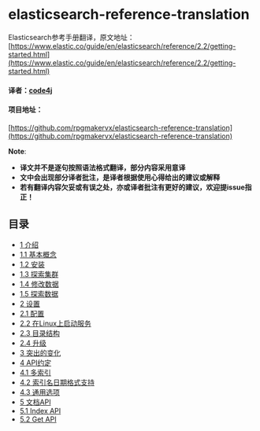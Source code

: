 # elasticsearch-reference-translation
Elasticsearch参考手册翻译，原文地址：[https://www.elastic.co/guide/en/elasticsearch/reference/2.2/getting-started.html](https://www.elastic.co/guide/en/elasticsearch/reference/2.2/getting-started.html)

#### 译者：[code4j](https://github.com/rpgmakervx)

#### 项目地址：
[https://github.com/rpgmakervx/elasticsearch-reference-translation](https://github.com/rpgmakervx/elasticsearch-reference-translation)

**Note**:

- **译文并不是逐句按照语法格式翻译，部分内容采用意译**
- **文中会出现部分译者批注，是译者根据使用心得给出的建议或解释**
- **若有翻译内容欠妥或有误之处，亦或译者批注有更好的建议，欢迎提issue指正！**

## 目录

* [1 介绍](jie-shao.md)
 * [1.1 基本概念](ji-ben-gai-nian.md)
 * [1.2 安装](an-zhuang.md)
 * [1.3 探索集群](tan-suo-ji-qun.md)
 * [1.4 修改数据](xiu-gai-shu-ju.md)
 * [1.5 探索数据](tan-suo-shu-ju.md)
* [2 设置](she-zhi.md)
 * [2.1 配置](pei-zhi.md) 
 * [2.2 在Linux上启动服务](zai-linux-shang-yun-xing.md)
 * [2.3 目录结构](mu-lu-jie-gou.md)
 * [2.4 升级](sheng-ji.md)
* [3 突出的变化](tu-chu-de-bian-hua.md)
* [4 API约定](api-yue-ding.md)
 * [4.1 多索引](duo-suo-yin.md) 
 * [4.2 索引名日期格式支持](suo-yin-ming-ri-qi-ge-shi-zhi-chi.md)
 * [4.3 通用选项](tong-yong-xuan-xiang.md)
* [5 文档API](wen-dang-api.md)
 * [5.1 Index API](index-api.md)
 * [5.2 Get API](get-api.md)